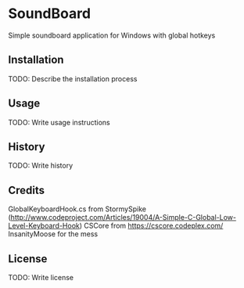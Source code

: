 # SoundBoard

Simple soundboard application for Windows with global hotkeys 

## Installation

TODO: Describe the installation process

## Usage

TODO: Write usage instructions

## History

TODO: Write history

## Credits

GlobalKeyboardHook.cs from StormySpike (http://www.codeproject.com/Articles/19004/A-Simple-C-Global-Low-Level-Keyboard-Hook)
CSCore from https://cscore.codeplex.com/
InsanityMoose for the mess

## License

TODO: Write license

